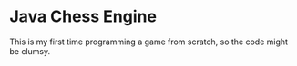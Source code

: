 # Java Chess Engine
This is my first time programming a game from scratch, so the code might be clumsy.
